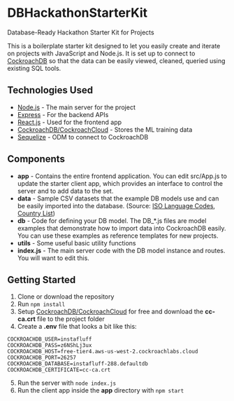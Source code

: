 # DBHackathonStarterKit
Database-Ready Hackathon Starter Kit for Projects

This is a boilerplate starter kit designed to let you easily create and iterate on projects with JavaScript and Node.js. It is set up to connect to [CockroachDB](https://www.cockroachlabs.com/) so that the data can be easily viewed, cleaned, queried using existing SQL tools.

## Technologies Used
- [Node.js](http://nodejs.org/) - The main server for the project
- [Express](https://expressjs.com/) - For the backend APIs
- [React.js](https://reactjs.org/) - Used for the frontend app
- [CockroachDB/CockroachCloud](https://www.cockroachlabs.com/) - Stores the ML training data
- [Sequelize](https://sequelize.org/) - ODM to connect to CockroachDB

## Components
- **app** - Contains the entire frontend application. You can edit src/App.js to update the starter client app, which provides an interface to control the server and to add data to the set.
- **data** - Sample CSV datasets that the example DB models use and can be easily imported into the database. (Source: [ISO Language Codes](https://datahub.io/core/country-list), [Country List](https://datahub.io/core/country-list))
- **db** - Code for defining your DB model. The DB_*.js files are model examples that demonstrate how to import data into CockroachDB easily. You can use these examples as reference templates for new projects.
- **utils** - Some useful basic utility functions
- **index.js** - The main server code with the DB model instance and routes. You will want to edit this.

## Getting Started
1. Clone or download the repository
2. Run `npm install`
3. Setup [CockroachDB/CockroachCloud](https://www.cockroachlabs.com/get-started-cockroachdb/) for free and download the **cc-ca.crt** file to the project folder
4. Create a **.env** file that looks a bit like this:
```
COCKROACHDB_USER=instafluff
COCKROACHDB_PASS=z6NShLj3ux
COCKROACHDB_HOST=free-tier4.aws-us-west-2.cockroachlabs.cloud
COCKROACHDB_PORT=26257
COCKROACHDB_DATABASE=instafluff-288.defaultdb
COCKROACHDB_CERTIFICATE=cc-ca.crt
```
5. Run the server with `node index.js`
6. Run the client app inside the **app** directory with `npm start`
